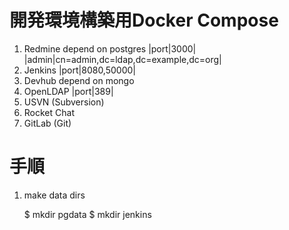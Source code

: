 # 開発環境構築用Docker Compose

1. Redmine depend on postgres
   |port|3000|
   |admin|cn=admin,dc=ldap,dc=example,dc=org|
2. Jenkins
   |port|8080,50000|
3. Devhub depend on mongo
4. OpenLDAP
   |port|389|
5. USVN (Subversion)
6. Rocket Chat
7. GitLab (Git)

# 手順

1. make data dirs

   $ mkdir pgdata
   $ mkdir jenkins
